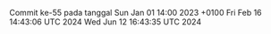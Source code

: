 Commit ke-55 pada tanggal Sun Jan 01 14:00 2023 +0100
Fri Feb 16 14:43:06 UTC 2024
Wed Jun 12 16:43:35 UTC 2024
